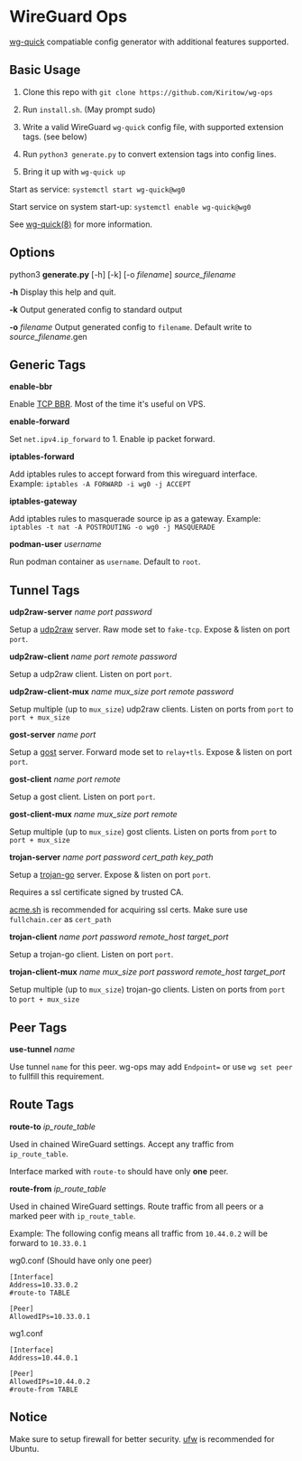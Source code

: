 # WireGuard Ops

[wg-quick](https://man7.org/linux/man-pages/man8/wg-quick.8.html) compatiable config generator with additional features supported.

## Basic Usage

1. Clone this repo with `git clone https://github.com/Kiritow/wg-ops`

2. Run `install.sh`. (May prompt sudo)

3. Write a valid WireGuard `wg-quick` config file, with supported extension tags. (see below)

4. Run `python3 generate.py` to convert extension tags into config lines.

5. Bring it up with `wg-quick up`

Start as service: `systemctl start wg-quick@wg0`

Start service on system start-up: `systemctl enable wg-quick@wg0`

See [wg-quick(8)](https://man7.org/linux/man-pages/man8/wg-quick.8.html) for more information.

## Options

python3 **generate.py** [-h] [-k] [-o *filename*] *source_filename*

**-h** Display this help and quit.

**-k** Output generated config to standard output

**-o** *filename* Output generated config to `filename`. Default write to *source_filename*.gen

## Generic Tags

**enable-bbr**

Enable [TCP BBR](https://en.wikipedia.org/wiki/TCP_congestion_control#TCP_BBR). Most of the time it's useful on VPS.

**enable-forward**

Set `net.ipv4.ip_forward` to 1. Enable ip packet forward.

**iptables-forward**

Add iptables rules to accept forward from this wireguard interface. Example: `iptables -A FORWARD -i wg0 -j ACCEPT`

**iptables-gateway**

Add iptables rules to masquerade source ip as a gateway. Example: `iptables -t nat -A POSTROUTING -o wg0 -j MASQUERADE`

**podman-user** *username*

Run podman container as `username`. Default to `root`.

## Tunnel Tags

**udp2raw-server** *name* *port* *password*

Setup a [udp2raw](https://github.com/wangyu-/udp2raw-tunnel) server. Raw mode set to `fake-tcp`. Expose & listen on port `port`.

**udp2raw-client** *name* *port* *remote* *password*

Setup a udp2raw client. Listen on port `port`.

**udp2raw-client-mux** *name* *mux_size* *port* *remote* *password*

Setup multiple (up to `mux_size`) udp2raw clients. Listen on ports from `port` to `port + mux_size`

**gost-server** *name* *port*

Setup a [gost](https://github.com/ginuerzh/gost) server. Forward mode set to `relay+tls`. Expose & listen on port `port`.

**gost-client** *name* *port* *remote*

Setup a gost client. Listen on port `port`.

**gost-client-mux** *name* *mux_size* *port* *remote*

Setup multiple (up to `mux_size`) gost clients. Listen on ports from `port` to `port + mux_size`

**trojan-server** *name* *port* *password* *cert_path* *key_path*

Setup a [trojan-go](https://github.com/p4gefau1t/trojan-go) server. Expose & listen on port `port`.

Requires a ssl certificate signed by trusted CA.

[acme.sh](https://github.com/acmesh-official/acme.sh) is recommended for acquiring ssl certs. Make sure use `fullchain.cer` as `cert_path`

**trojan-client** *name* *port* *password* *remote_host* *target_port*

Setup a trojan-go client. Listen on port `port`.

**trojan-client-mux** *name* *mux_size* *port* *password* *remote_host* *target_port*

Setup multiple (up to `mux_size`) trojan-go clients. Listen on ports from `port` to `port + mux_size`

## Peer Tags

**use-tunnel** *name*

Use tunnel `name` for this peer. wg-ops may add `Endpoint=` or use `wg set peer` to fullfill this requirement.

## Route Tags

**route-to** *ip_route_table*

Used in chained WireGuard settings. Accept any traffic from `ip_route_table`.

Interface marked with `route-to` should have only **one** peer.

**route-from** *ip_route_table*

Used in chained WireGuard settings. Route traffic from all peers or a marked peer with `ip_route_table`.

Example: The following config means all traffic from `10.44.0.2` will be forward to `10.33.0.1`

wg0.conf (Should have only one peer)

```
[Interface]
Address=10.33.0.2
#route-to TABLE

[Peer]
AllowedIPs=10.33.0.1
```

wg1.conf

```
[Interface]
Address=10.44.0.1

[Peer]
AllowedIPs=10.44.0.2
#route-from TABLE
```

## Notice

Make sure to setup firewall for better security. [ufw](http://manpages.ubuntu.com/manpages/bionic/man8/ufw.8.html) is recommended for Ubuntu.
